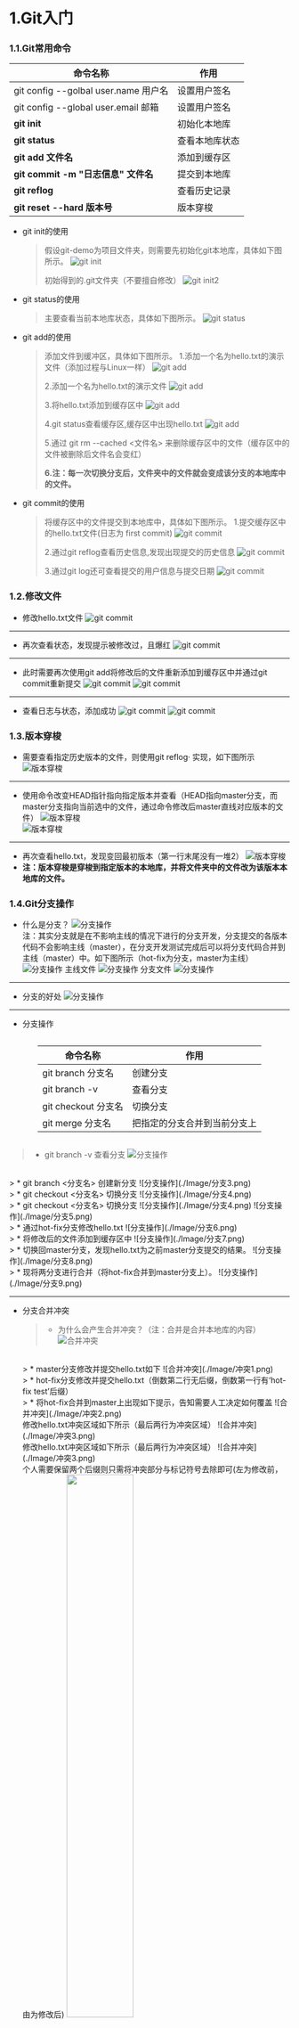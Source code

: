 #   1.Git入门
###   1.1.Git常用命令
| 命令名称  |   作用    |
| ---- | ---- |
|git config --golbal user.name 用户名|设置用户签名|
|git config --global user.email 邮箱|设置用户签名|
|**git init**|初始化本地库|
|**git status**|查看本地库状态|
|**git add 文件名**|添加到缓存区|
|**git commit -m "日志信息" 文件名**|提交到本地库|
|**git reflog**|查看历史记录|
|**git reset --hard 版本号**|版本穿梭|  

*   git init的使用
    >   假设git-demo为项目文件夹，则需要先初始化git本地库，具体如下图所示。
    >   ![git init](./Image/git%20init.png)  
    >
    >   初始得到的.git文件夹（不要擅自修改）
    >   ![git init2](./Image/git%20init2.png)

*   git status的使用
    >   主要查看当前本地库状态，具体如下图所示。
    >   ![git status](./Image/git%20status.png)

*   git add的使用
    >   添加文件到缓冲区，具体如下图所示。
    >   1.添加一个名为hello.txt的演示文件（添加过程与Linux一样）
    >   ![git add](./Image/git%20status.png)
    >
    >   2.添加一个名为hello.txt的演示文件
    >   ![git add](./Image/git%20add.png)
    >
    >   3.将hello.txt添加到缓存区中
    >   ![git add](./Image/git%20add2.png)
    >
    >   4.git status查看缓存区,缓存区中出现hello.txt
    >   ![git add](./Image/git%20add3.png)
    >
    >   5.通过 git rm --cached <文件名> 来删除缓存区中的文件（缓存区中的文件被删除后文件名会变红） 
    >
    >   **6.注：每一次切换分支后，文件夹中的文件就会变成该分支的本地库中的文件。**

*   git commit的使用
    >   将缓存区中的文件提交到本地库中，具体如下图所示。
    >   1.提交缓存区中的hello.txt文件(日志为 first commit)
    >   ![git commit](./Image/git%20commit.png)
    >
    >   2.通过git reflog查看历史信息,发现出现提交的历史信息
    >   ![git commit](./Image/git%20commit2.png)
    >
    >   3.通过git log还可查看提交的用户信息与提交日期
    >   ![git commit](./Image/git%20commit3.png)

###   1.2.修改文件
* 修改hello.txt文件
  ![git commit](./Image/QQ截图20240531211622.png)   
---
* 再次查看状态，发现提示被修改过，且爆红
  ![git commit](./Image/提示.png)  
---
* 此时需要再次使用git add将修改后的文件重新添加到缓存区中并通过git commit重新提交
  ![git commit](./Image/修改1.png)
  ![git commit](./Image/修改2.png)
---
* 查看日志与状态，添加成功
  ![git commit](./Image/修改3.png)
  ![git commit](./Image/修改4.png)  

###   1.3.版本穿梭
* 需要查看指定历史版本的文件，则使用git reflog· 实现，如下图所示
  ![版本穿梭](./Image/穿梭1.png)   
---
* 使用命令改变HEAD指针指向指定版本并查看（HEAD指向master分支，而master分支指向当前选中的文件，通过命令修改后master直线对应版本的文件）
  ![版本穿梭](./Image/穿梭2.png)  
  ![版本穿梭](./Image/穿梭3.png) 
---
* 再次查看hello.txt，发现变回最初版本（第一行末尾没有一堆2）
  ![版本穿梭](./Image/穿梭4.png)   
* **注：版本穿梭是穿梭到指定版本的本地库，并将文件夹中的文件改为该版本本地库的文件。**

###   1.4.Git分支操作
* 什么是分支？
  ![分支操作](./Image/分支.png)   
  注：其实分支就是在不影响主线的情况下进行的分支开发，分支提交的各版本代码不会影响主线（master），在分支开发测试完成后可以将分支代码合并到主线（master）中。如下图所示（hot-fix为分支，master为主线）
  ![分支操作](./Image/分支图.png)
  主线文件
  ![分支操作](./Image/主线.png)
  分支文件
  ![分支操作](./Image/分支文件.png)
---
* 分支的好处
  ![分支操作](./Image/分支2.png) 
---
* 分支操作
<style>
.center 
{
  width: auto;
  display: table;
  margin-left: auto;
  margin-right: auto;
}
</style>
<div class="center">

| 命令名称  |   作用    |
| ---- | ---- |
|git branch 分支名|创建分支|
|git branch -v|查看分支|
|git checkout 分支名|切换分支|
|git merge 分支名|把指定的分支合并到当前分支上|
</div>

  > * git branch -v 查看分支
  ![分支操作](./Image/分支1.png)  
  <br/>
  > * git branch <分支名> 创建新分支
  ![分支操作](./Image/分支3.png)  
  <br/>
  > * git checkout <分支名> 切换分支
  ![分支操作](./Image/分支4.png)  
  <br/>
  > * git checkout <分支名> 切换分支
  ![分支操作](./Image/分支4.png)  
  ![分支操作](./Image/分支5.png) 
  <br/>
  > * 通过hot-fix分支修改hello.txt
  ![分支操作](./Image/分支6.png)
  <br/>
  > * 将修改后的文件添加到缓存区中
  ![分支操作](./Image/分支7.png)
  <br/>
  > * 切换回master分支，发现hello.txt为之前master分支提交的结果。
  ![分支操作](./Image/分支8.png)
  <br/>
  > * 现将两分支进行合并（将hot-fix合并到master分支上）。
  ![分支操作](./Image/分支9.png)

---
* 分支合并冲突
  > * 为什么会产生合并冲突？（注：合并是合并本地库的内容）
  ![合并冲突](./Image/合并冲突.png)
  <br/>
  > * master分支修改并提交hello.txt如下
  ![合并冲突](./Image/冲突1.png)
  <br/>
  > * hot-fix分支修改并提交hello.txt（倒数第二行无后缀，倒数第一行有‘hot-fix test’后缀）
  <br/>
  > * 将hot-fix合并到master上出现如下提示，告知需要人工决定如何覆盖
  ![合并冲突](./Image/冲突2.png)
  <br>
  修改hello.txt冲突区域如下所示（最后两行为冲突区域）
  ![合并冲突](./Image/冲突3.png)  
  <br>
  修改hello.txt冲突区域如下所示（最后两行为冲突区域）
  ![合并冲突](./Image/冲突3.png)
  <br>
  个人需要保留两个后缀则只需将冲突部分与标记符号去除即可(左为修改前，由为修改后)
  <img src="./Image/冲突3.png" width="50%"><img src="./Image/冲突4.png" width="50%">
  <br>
  将修改结果进行提交并查看（注意提交时不要带有文件名，因为两个分支都修改了该文件，故系统不知道需要提交谁修改的文件）
  <img src="./Image/冲突5.png" width="50%"><img src="./Image/冲突6.png" width="50%">  

##  2、Github远程仓库操作
###   2.1.Git团队协作机制
  > * ***队内协作***（push将本地库代码文件推送到远程仓库；clone是在本地库无代码文件的情况下从远程库中复制代码文件到本地库；pull是在本地库有代码文件的情况下拉取远程库的代码文件更新本地库代码文件）
  ![队内协作](./Image/队内协作.png)

  > * ***跨团队协作***（fork可以将某个远程库的代码文件复制到另一个远程库中；pull request发送拉取请求，通知其他远程库拉取合并本远程库的代码文件；merge进行远程库代码文件的合并）
  ![跨团队协作](./Image/跨团队协作.png)

###   2.2.创建github远程仓库
  > * 首先登陆github账号，点击左上角的加号，并选中“New repository”
  ![远程仓库](./Image/远程仓库.png)
  输入仓库名称（最好与本地库名称相同）并选择公共库，具体如下图所示
  ![远程仓库](./Image/远程仓库2.png)
  创建成功后会看到有一段https协议的链接，这就是该远程库的访问链接，如果嫌链接太长可以通过 git remote add <别名> <远程链接地址> 来为该链接添加别名，并通过 git remote -v 查看所有别名。以下为该地址创建别名（别名最好与远程仓库名一致）
  ![远程仓库](./Image/远程仓库4.png)

###   2.3.远程仓库操作
  <div class="center">

| 命令名称  |   作用    |
| ---- | ---- |
|git remote -v|查看所有别名|
|git remote add <别名> <远程链接>|创建别名|
|***git push <别名> <分支>***|将指定分支上的内容推送到远程仓库|
|***git pull <别名> <分支>***|把远程仓库的内容拉取并更新到分支中|
|***git clone <别名>***|从远程仓库克隆代码文件|

</div>

  > * 使用 git push 将master分支的内容推送到远程仓库
  ![远程仓库](./Image/远程仓库5.png)
  查看仓库，有hello.txt文件，推送成功
  ![远程仓库](./Image/远程仓库6.png)
  <br>

  > * 使用 git pull 将远程仓库的内容拉取到当前分支
  修改远程仓库的文件
  ![远程仓库](./Image/远程仓库7.png)
  将修改后的文件拉取过来
  ![远程仓库](./Image/远程仓库8.png)
  仓库拉取过来的文件，发现是修改后的文件，拉取成功
  ![远程仓库](./Image/远程仓库9.png)
  <br>

  > * 使用 git clone 从远程仓库克隆文件
  创建一个空文件夹another模拟需要获取文件的用户文件夹
  ![远程仓库](./Image/远程仓库10.png)
  打开命令行，输入命令进行克隆（还未创建别名，故使用https链接）
  ![远程仓库](./Image/远程仓库11.png)
  ![远程仓库](./Image/远程仓库12.png)
  克隆会做如下操作：
      1.拉取代码
      2.初始化本地仓库（与远程仓库同名）
      ![远程仓库](./Image/远程仓库13.png)
      3.创建别名
      ![远程仓库](./Image/远程仓库14.png)
  <br>

  > * 其他成员使用 git pull 将文件推送到远程库
  打开远程库设置，将参与成员添加进来
  ![添加成员](./Image/添加成员.png)
  点击“添加人员”
  ![添加成员](./Image/添加成员1.png)
  输入成员名并选择添加
  ![添加成员](./Image/添加成员3.png)
  克隆邀请码
  ![添加成员](./Image/添加成员2.png)
  模拟登陆另一个成员并在地址栏输入邀请码，点击接受邀请
  ![添加成员](./Image/添加成员4.png)
  接受邀请后该成员就有向远程仓库推送文件的权限了（注意！如果没有加入团队只能拉取文件，不能推送文件）
  编辑hello.txt文件
  ![远程仓库](./Image/远程仓库15.png)
  将文件提交到本地仓库
  ![远程仓库](./Image/远程仓库16.png)
  将修改后的文件推送到远程仓库
  ![远程仓库](./Image/远程仓库17.png)
  打开远程仓库文件，发现已修改，推送成功
  ![远程仓库](./Image/远程仓库18.png)
  从远程仓库拉取文件，更新成功
  ![远程仓库](./Image/远程仓库19.png)
  <br>

##  3、IDEA集成Git  
###   3.1.配置Git忽略文件
  > 1、忽略什么文件？
  <img src="./Image/忽略文件1.png" width="50%"><img src="./Image/忽略文件2.png" width="50%">  
  <br>

  > 2、为什么忽略？
  ![忽略文件](./Image/忽略文件3.png)
  <br>

  > 3、怎么忽略？（注意，IDEA创建Spring项目时会自动生成忽略文件 .gitignore）
  （1）![忽略文件](./Image/忽略文件4.png)
  （2）![忽略文件](./Image/忽略文件5.png)

###   3.2.IDEA定位Git程序
  > * 进入设置配置，具体步骤如下图所示。
  ![配置](./Image/git配置.png)

###   3.3.初始化项目本地库
  > * 在创建项目时点击“创建Git仓库”。
  ![配置](./Image/创建Git仓库.png)
  打开项目文件夹可以发现git本地库已创建。
  ![配置](./Image/创建Git仓库1.png)
  也可以点击上方的“VCS”并选择“创建Git仓库”，具体如下图所示
  ![配置](./Image/创建Git仓库2.png)
  打开项目文件夹可以发现git本地库已创建。
  ![配置](./Image/创建Git仓库3.png)
  如果创建了Git本地仓库后IDEA代码文件报红，说明本地仓库创建成功，只是项目中的代码文件还没有被追踪（未存入暂存区）
  ![配置](./Image/报红.png)

###   3.4.添加到本地库 
  > * 如何将代码文件加入暂存区？（两种方法）
    >> 1、右键点击未加入暂存区的文件，选中“Git”并点击“Add”
    ![配置](./Image/添加暂存区1.png)
    添加后文件变绿，表示添加成功
    ![配置](./Image/变绿.png)  
    有时创建文件时IDEA会自动询问是否添加文件到本地库中
    ![配置](./Image/自动添加.png) 
    <br>
    >> 2、如果需要添加的文件数量多，则上面的方法就不适用了，可以选中项目文件并将整个项目文件都添加到暂存区中。
    ![配置](./Image/项目添加.png) 
    添加后全变绿，添加成功（如果有的文件为黄色，则说明其被忽略）
    ![配置](./Image/变绿2.png)
    添加成功后即可将项目提交到本地库中，步骤如下
    <img src="./Image/提交1.png" width="50%"><img src="./Image/提交2.png" width="50%">
    提交后的文件颜色会回归正常

###   3.5.切换版本
  > * 修改提交后的文件，文件变蓝，表明提交的文件被修改
  ![配置](./Image/修改.png)
  将修改后文件的也提交，项目出现了两种不同版本
  想要查看版本信息可以点击IDEA左下角的“Git”即可看到所有版本与分支。
  ![配置](./Image/版本查看.png)
  指针如下（绿色为HEAD指针，黄色为master指针）
  ![配置](./Image/指针.png)
  如果需要切换版本，那么只需要右键对应的版本并点击“签出”即可，以下为两个版本的切换。
  第二版本
  ![配置](./Image/当前版本.png)
  点击“签出”
  ![配置](./Image/修改版本.png)
  变回第一版本
  ![配置](./Image/第一版本.png)

###   3.5.分支创建与切换
  > * 想要新建分支可以点击右下角下图所示区域
  ![配置](./Image/新建分支1.png)
  点击“新建分支”
  ![配置](./Image/新建分支2.png)
  起名
  ![配置](./Image/新建分支3.png)
  在创建后即可发现多出了一个分支（右下角可以查看当前分支）
  ![配置](./Image/新建分支4.png)
  如下过程来切换分支
  ![配置](./Image/切换分支.png)

###   3.6.分支合并
  > * 正常合并
  首先切换到hot-fix分支修改代码并提交
  ![配置](./Image/hot-fix1.png)
  切换回master，查看master分支的代码
  ![配置](./Image/master.png)
  将hot-fix分支合并到master上，步骤如下
  ![配置](./Image/合并.png)

  > * 合并冲突
  首先切换到hot-fix分支修改代码并提交
  ![配置](./Image/hot-fix2.png)
  切换回master，查看master分支的代码
  ![配置](./Image/master2.png)
  将hot-fix分支合并到master上，发现冲突
  ![配置](./Image/冲突.png)
  点击合并开始人工合并（**此处的冲突为是像hot-fix一样无15行，还是像master要15行**）
  ![配置](./Image/人工合并.png)
  我们选中保留15行，合并成功
  ![配置](./Image/人工合并2.png)

###   3.7.设置Github账号
  > * 按下图步骤进行Github账号添加与登陆
  ![配置](./Image/Github登陆.png)
  > * 绑定账号（如果账号登陆不行，则可以使用token口令登陆，具体步骤上网搜寻）
  ![配置](./Image/Github登陆2.png)

###   3.8.将项目推送分享到Github
  > * 按下图步骤将项目分享到Github上
  ![配置](./Image/分享项目.png)
  输入并选择远程仓库的名称、访问权限、别名（remote）等信息
  ![配置](./Image/分享项目1.png)
  点击“共享”后查看是否创建该项目的远程仓库（可能需要等待一段时间）
  ![配置](./Image/分享项目3.png)
  出现对应的远程仓库，分享成功
  ![配置](./Image/创建远程仓库成功.png)

###   3.9.推送与拉取、克隆
  > **推送**
  >> * 首先为项目多添加一个文件并提交到本地库
  ![配置](./Image/添加新文件.png)
  按下图推送本地库中的文件
  ![配置](./Image/推送.png)
  查看推送的本地库与其中的内容，点右下角的“推送”
  ![配置](./Image/推送2.png)
  提示推送成功
  ![配置](./Image/推送成功.png)
  查看远程仓库，发现新添加的文件出现，推送成功
  ![配置](./Image/推送成功1.png)
  <br>   

  > **拉取**
  **注：在我们进行代码编写前做好先看一看当前本地的代码版本是否落后于远程仓库，如果落后了就需要拉取最新版本的，避免由于本地版本低导致push请求被拒绝**
  ![配置](./Image/规则.png)
  >> * 首先在github网页修改README文件，来模拟远程仓库文件被修改为最新之后进行拉取。
  ![配置](./Image/网页修改.png)
  按下图从远程仓库拉取代码文件
  ![配置](./Image/拉取.png)
  拉取成功后查看文件是否为最新版本，发现文件被修改，拉取成功。
  ![配置](./Image/拉取成功.png)
  <br>

  > **克隆**
  >> * 在项目创建主页面中点击“VCS”，选择“仓库URL”克隆文件，也可以直接选择“Github”选择用户的远程库进行克隆，这里以“仓库URL”为例。
  复制远程仓库的https链接并输入
  ![配置](./Image/克隆.png)
  点击克隆后稍等片刻，查看克隆是否完成，发现在指定文件夹创建了克隆项目，克隆成功
  ![配置](./Image/克隆完成.png)
  ***甚至不许要配置就看直接运行，牛***
  ![配置](./Image/完美运行.png)
